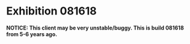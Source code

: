 # Exhibition 081618
**NOTICE: This client may be very unstable/buggy. This is build 081618 from 5-6 years ago.**

